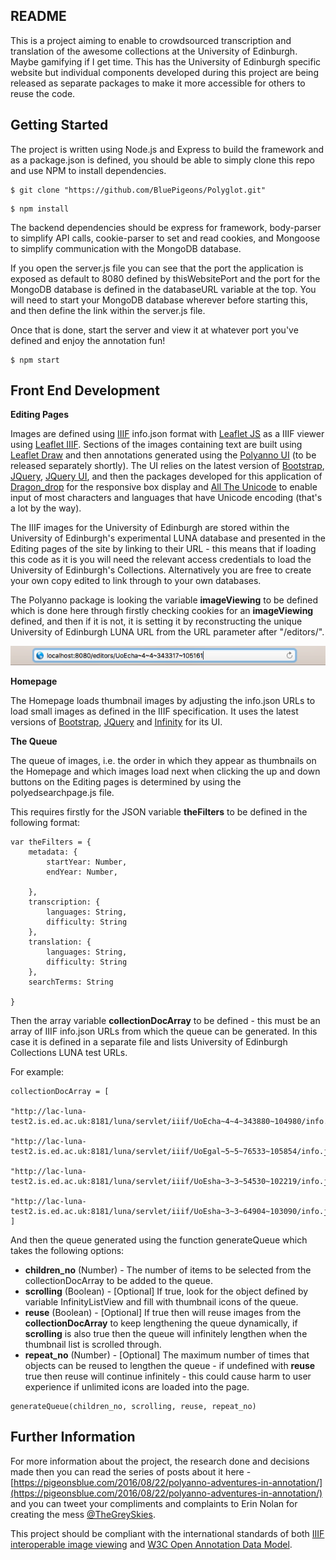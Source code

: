 ## README

This is a project aiming to enable to crowdsourced transcription and translation of the awesome collections at the University of Edinburgh. Maybe gamifying if I get time. This has the University of Edinburgh specific website but individual components developed during this project are being released as separate packages to make it more accessible for others to reuse the code.

## Getting Started

The project is written using Node.js and Express to build the framework and as a package.json is defined, you should be able to simply clone this repo and use NPM to install dependencies.

```
$ git clone "https://github.com/BluePigeons/Polyglot.git" 
```

```
$ npm install 
```

The backend dependencies should be express for framework, body-parser to simplify API calls, cookie-parser to set and read cookies, and Mongoose to simplify communication with the MongoDB database.

If you open the server.js file you can see that the port the application is exposed as default to 8080 defined by thisWebsitePort and the port for the MongoDB database is defined in the databaseURL variable at the top. You will need to start your MongoDB database wherever before starting this, and then define the link within the server.js file. 

Once that is done, start the server and view it at whatever port you've defined and enjoy the annotation fun!

```
$ npm start 
```


## Front End Development

**Editing Pages**

Images are defined using [IIIF](http://iiif.io) info.json format with [Leaflet JS](http://leafletjs.com) as a IIIF viewer using [Leaflet IIIF](#). Sections of the images containing text are built using [Leaflet Draw](https://github.com/Leaflet/Leaflet.draw) and then annotations generated using the [Polyanno UI](#) (to be released separately shortly). The UI relies on the latest version of [Bootstrap](#), [JQuery](#), [JQuery UI](#), and then the packages developed for this application of [Dragon_drop](https://github.com/BluePigeons/dragon_drop) for the responsive box display and [All The Unicode](https://github.com/BluePigeons/alltheunicode) to enable input of most characters and languages that have Unicode encoding (that's a lot by the way).

The IIIF images for the University of Edinburgh are stored within the University of Edinburgh's experimental LUNA database and presented in the Editing pages of the site by linking to their URL - this means that if loading this code as it is you will need the relevant access credentials to load the University of Edinburgh's Collections. Alternatively you are free to create your own copy edited to link through to your own databases. 

The Polyanno package is looking the variable **imageViewing** to be defined which is done here through firstly checking cookies for an **imageViewing** defined, and then if it is not, it is setting it by reconstructing the unique University of Edinburgh LUNA URL from the URL parameter after "/editors/". 

![alt text](https://github.com/BluePigeons/Polyglot/blob/master/examples/screenshots/Screen%20Shot%202016-09-02%20at%2012.00.57.png "Editing Page URL Screenshot")

**Homepage**

The Homepage loads thumbnail images by adjusting the info.json URLs to load small images as defined in the IIIF specification. It uses the latest versions of [Bootstrap](#), [JQuery](#) and [Infinity](#) for its UI.

**The Queue**

The queue of images, i.e. the order in which they appear as thumbnails on the Homepage and which images load next when clicking the up and down buttons on the Editing pages is determined by using the polyedsearchpage.js file. 

This requires firstly for the JSON variable **theFilters** to be defined in the following format:

```
var theFilters = {
	metadata: {
		startYear: Number,
		endYear: Number,

	},
	transcription: {
		languages: String,
		difficulty: String
	},
	translation: {
		languages: String,
		difficulty: String
	},
	searchTerms: String

}
```

Then the array variable **collectionDocArray** to be defined - this must be an array of IIIF info.json URLs from which the queue can be generated. In this case it is defined in a separate file and lists University of Edinburgh Collections LUNA test URLs.

For example:
```
collectionDocArray = [

"http://lac-luna-test2.is.ed.ac.uk:8181/luna/servlet/iiif/UoEcha~4~4~343880~104980/info.json",

"http://lac-luna-test2.is.ed.ac.uk:8181/luna/servlet/iiif/UoEgal~5~5~76533~105854/info.json",

"http://lac-luna-test2.is.ed.ac.uk:8181/luna/servlet/iiif/UoEsha~3~3~54530~102219/info.json",

"http://lac-luna-test2.is.ed.ac.uk:8181/luna/servlet/iiif/UoEsha~3~3~64904~103090/info.json"
]
```

And then the queue generated using the function generateQueue which takes the following options: 
 - **children_no** (Number) - The number of items to be selected from the collectionDocArray to be added to the queue.
 - **scrolling** (Boolean) - [Optional] If true, look for the object defined by variable InfinityListView and fill with thumbnail icons of the queue.
 - **reuse** (Boolean) - [Optional] If true then will reuse images from the **collectionDocArray** to keep lengthening the queue dynamically, if **scrolling** is also true then the queue will infinitely lengthen when the thumbnail list is scrolled through.
 - **repeat_no** (Number) - [Optional] The maximum number of times that objects can be reused to lengthen the queue - if undefined with **reuse** true then reuse will continue infinitely - this could cause harm to user experience if unlimited icons are loaded into the page.

```
generateQueue(children_no, scrolling, reuse, repeat_no)
```

## Further Information

For more information about the project, the research done and decisions made then you can read the series of posts about it here - [https://pigeonsblue.com/2016/08/22/polyanno-adventures-in-annotation/](https://pigeonsblue.com/2016/08/22/polyanno-adventures-in-annotation/) and you can tweet your compliments and complaints to Erin Nolan for creating the mess [@TheGreySkies](https://twitter.com/TheGreySkies).

This project should be compliant with the international standards of both [IIIF interoperable image viewing](http://iiif.io) and [W3C Open Annotation Data Model](http://www.w3.org/TR/annotation-model/).
